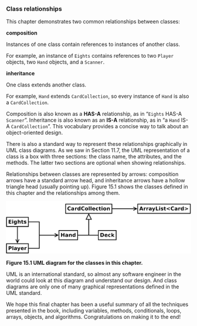 ###  Class relationships



This chapter demonstrates two common relationships between classes:



**composition**

Instances of one class contain references to instances of another class.

For example, an instance of `Eights` contains references to two `Player` objects, two `Hand` objects, and a `Scanner`.



**inheritance**

One class extends another class.

For example, `Hand` extends `CardCollection`, so every instance of `Hand` is also a `CardCollection`.




Composition is also known as a **HAS-A** relationship, as in “`Eights` HAS-A `Scanner`”.
Inheritance is also known as an **IS-A** relationship, as in “a `Hand` IS-A `CardCollection`”.
This vocabulary provides a concise way to talk about an object-oriented design.



There is also a standard way to represent these relationships graphically in UML class diagrams.
As we saw in Section 11.7, the UML representation of a class is a box with three sections: the class name, the attributes, and the methods.
The latter two sections are optional when showing relationships.


Relationships between classes are represented by arrows: composition arrows have a standard arrow head, and inheritance arrows have a hollow triangle head (usually pointing up).
Figure 15.1 shows the classes defined in this chapter and the relationships among them.


![Figure 15.1 UML diagram for the classes in this chapter.](figs/uml1.jpg)

**Figure 15.1 UML diagram for the classes in this chapter.**

UML is an international standard, so almost any software engineer in the world could look at this diagram and understand our design.
And class diagrams are only one of many graphical representations defined in the UML standard.

We hope this final chapter has been a useful summary of all the techniques presented in the book, including variables, methods, conditionals, loops, arrays, objects, and algorithms.
Congratulations on making it to the end!